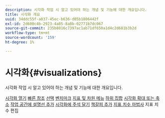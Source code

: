 ```yaml
---
description: 시각화 작업 시 알고 있어야 하는 개념 및 기능에 대한 개요입니다.
title: 시각화 개요
uuid: 34ddc55f-a037-45ec-b636-d05b1806442f
exl-id: 2d600c4b-2923-4a85-8a8b-02771b7dc067
source-git-commit: 235b8816c7397ac1ab71df650a1d4c2d681b3b2d
workflow-type: tm+mt
source-wordcount: '159'
ht-degree: 1%

---
```


# 시각화{#visualizations}

시각화 작업 시 알고 있어야 하는 개념 및 기능에 대한 개요입니다.

[시각화 열기](https://experienceleague.adobe.com/docs/data-workbench/using/client/visualizations/c-open-vis.html)
[빠른 참조](https://experienceleague.adobe.com/docs/data-workbench/using/client/visualizations/c-qk-ref.html)
[선택](https://experienceleague.adobe.com/docs/data-workbench/using/client/visualizations/make-selections/c-sel-vis.html)
[벤치마크](https://experienceleague.adobe.com/docs/data-workbench/using/client/visualizations/c-ustd-benchmks.html)
[지표 및 차원 메뉴](https://experienceleague.adobe.com/docs/data-workbench/using/client/visualizations/c-met-dim-menus.html)
[하위 집합](https://experienceleague.adobe.com/docs/data-workbench/using/client/visualizations/subsets/c-wk-subsets.html)
[시각화 확대 또는 축소](https://experienceleague.adobe.com/docs/data-workbench/using/client/visualizations/c-zoom-vis.html)
[작업 공간에 설명선 추가](https://experienceleague.adobe.com/docs/data-workbench/using/client/visualizations/c-call-wkspc.html)
[시각화에 주석 달기](https://experienceleague.adobe.com/docs/data-workbench/using/client/visualizations/c-present-layer.html)
[책갈피 추가](https://experienceleague.adobe.com/docs/data-workbench/using/client/visualizations/c-bookmark-about.html)
[지표 치수 마법사](https://experienceleague.adobe.com/docs/data-workbench/using/client/visualizations/dwb-create-metricdim.html)
지표 치수 편집
